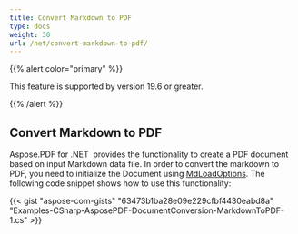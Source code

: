 ```yaml
---
title: Convert Markdown to PDF
type: docs
weight: 30
url: /net/convert-markdown-to-pdf/
---
```


{{% alert color="primary" %}} 

This feature is supported by version 19.6 or greater.

{{% /alert %}} 
## **Convert Markdown to PDF**
Aspose.PDF for .NET  provides the functionality to create a PDF document based on input Markdown data file. In order to convert the markdown to PDF, you need to initialize the Document using [MdLoadOptions](https://apireference.aspose.com/net/pdf/aspose.pdf/mdloadoptions). The following code snippet shows how to use this functionality:

{{< gist "aspose-com-gists" "63473b1ba28e09e229cfbf4430eabd8a" "Examples-CSharp-AsposePDF-DocumentConversion-MarkdownToPDF-1.cs" >}}
